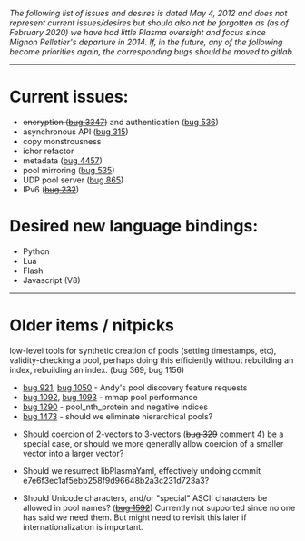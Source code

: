_The following list of issues and desires is dated May 4, 2012 and does
not represent current issues/desires but should also not be forgotten as
(as of February 2020) we have had little Plasma oversight and focus since
Mignon Pelletier's departure in 2014. If, in the future, any of the
following become priorities again, the corresponding bugs should be moved
to gitlab._

----

# Current issues:

- <s>encryption ([bug 3347](https://bugs.oblong.com/show_bug.cgi?id=3347))</s>
  and authentication ([bug 536](https://bugs.oblong.com/show_bug.cgi?id=536))
- asynchronous API ([bug 315](https://bugs.oblong.com/show_bug.cgi?id=315))
- copy monstrousness
- ichor refactor
- metadata ([bug 4457](https://bugs.oblong.com/show_bug.cgi?id=4457))
- pool mirroring ([bug 535](https://bugs.oblong.com/show_bug.cgi?id=535))
- UDP pool server ([bug 865](https://bugs.oblong.com/show_bug.cgi?id=865))
- IPv6 (<s>[bug 232](https://bugs.oblong.com/show_bug.cgi?id=232)</s>)

# Desired new language bindings:

- Python
- Lua
- Flash
- Javascript (V8)

----------------------------------------------------------------------

# Older items / nitpicks

low-level tools for synthetic creation of pools (setting timestamps,
etc), validity-checking a pool, perhaps doing this efficiently without
rebuilding an index, rebuilding an index. (bug 369, bug 1156)

- [bug 921](https://bugs.oblong.com/show_bug.cgi?id=921),
  [bug 1050](https://bugs.oblong.com/show_bug.cgi?id=1050) - Andy's pool
  discovery feature requests
- [bug 1092](https://bugs.oblong.com/show_bug.cgi?id=1092),
  [bug 1093](https://bugs.oblong.com/show_bug.cgi?id=) - mmap pool performance
- [bug 1290](https://bugs.oblong.com/show_bug.cgi?id=1290) - pool_nth_protein
  and negative indices
- [bug 1473](https://bugs.oblong.com/show_bug.cgi?id=1473) - should we
  eliminate hierarchical pools?

* Should coercion of 2-vectors to 3-vectors
  (<s>[bug 329](https://bugs.oblong.com/show_bug.cgi?id=329)</s> comment 4) be a
  special case, or should we more generally allow coercion of a
  smaller vector into a larger vector?

* Should we resurrect libPlasmaYaml, effectively undoing commit
  e7e6f3ec1af5ebb258f9d96648b2a3c231d723a3?

* Should Unicode characters, and/or "special" ASCII characters be
  allowed in pool names?
  (<s>[bug 1592](https://bugs.oblong.com/show_bug.cgi?id=1592)</s>)  Currently
  not supported since no one has said we need them.  But might need to revisit
  this later if internationalization is important.
